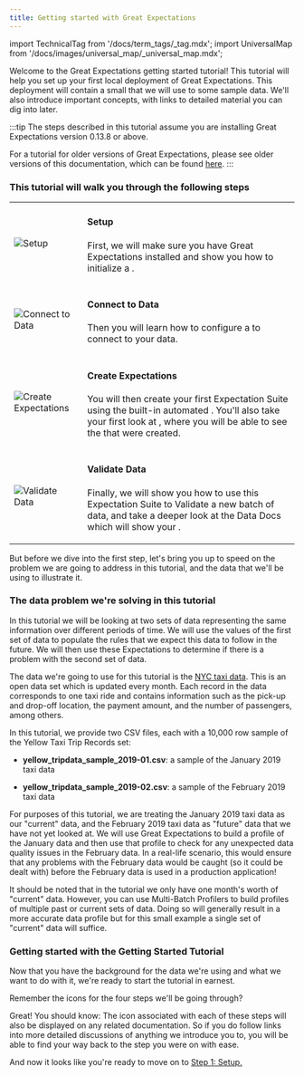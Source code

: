 ```yaml
---
title: Getting started with Great Expectations
---
```

import TechnicalTag from '/docs/term_tags/_tag.mdx';
import UniversalMap from '/docs/images/universal_map/_universal_map.mdx';

Welcome to the Great Expectations getting started tutorial! This tutorial will help you set up your first local deployment of Great Expectations.  This deployment will contain a small <TechnicalTag relative="../../" tag="expectation_suite" text="Expectation Suite" /> that we will use to <TechnicalTag relative="../../" tag="validation" text="Validate" /> some sample data. We'll also introduce important concepts, with links to detailed material you can dig into later.

:::tip
The steps described in this tutorial assume you are installing Great Expectations version 0.13.8 or above.

For a tutorial for older versions of Great Expectations, please see older versions of this documentation, which can be found [here](https://docs.greatexpectations.io/en/latest/guides/tutorials.html).
:::

### This tutorial will walk you through the following steps

<table class="borderless markdown">
<tr>
    <td>
        <img
          src={require('../../images/universal_map/Gear-active.png').default}
          alt="Setup"
        />
    </td>
    <td>
        <h4>Setup</h4>
        <p>

First, we will make sure you have Great Expectations installed and show you how to initialize a <TechnicalTag relative="../../" tag="data_context" text="Data Context" />.

</p>
    </td>
</tr>
<tr>
    <td>
        <img
          src={require('../../images/universal_map/Outlet-active.png').default}
          alt="Connect to Data"
        />
    </td>
    <td>
        <h4>Connect to Data</h4>
        <p>

Then you will learn how to configure a <TechnicalTag relative="../../" tag="datasource" text="Datasource" /> to connect to your data.

</p>
    </td>
</tr>
<tr>
    <td>
        <img
          src={require('../../images/universal_map/Flask-active.png').default}
          alt="Create Expectations"
        />
    </td>
    <td>
        <h4>Create Expectations</h4>
        <p>

You will then create your first Expectation Suite using the built-in automated <TechnicalTag relative="../../" tag="profiler" text="Profiler" />. You'll also take your first look at <TechnicalTag relative="../../" tag="data_docs" text="Data Docs" />, where you will be able to see the <TechnicalTag relative="../../" tag="expectation" text="Expectations" /> that were created.

</p>
    </td>
</tr>
<tr>
    <td>
        <img
          src={require('../../images/universal_map/Checkmark-active.png').default}
          alt="Validate Data"
        />
    </td>
    <td>
        <h4>Validate Data</h4>
        <p>

Finally, we will show you how to use this Expectation Suite to Validate a new batch of data, and take a deeper look at the Data Docs which will show your <TechnicalTag relative="../../" tag="validation_result" text="Validation Results" />.

</p>
    </td>
</tr>
</table>

But before we dive into the first step, let's bring you up to speed on the problem we are going to address in this tutorial, and the data that we'll be using to illustrate it.

### The data problem we're solving in this tutorial

In this tutorial we will be looking at two sets of data representing the same information over different periods of time.  We will use the values of the first set of data to populate the rules that we expect this data to follow in the future.  We will then use these Expectations to determine if there is a problem with the second set of data.

The data we're going to use for this tutorial is the [NYC taxi data](https://www1.nyc.gov/site/tlc/about/tlc-trip-record-data.page). This is an open data set which is updated every month. Each record in the data corresponds to one taxi ride and contains information such as the pick-up and drop-off location, the payment amount, and the number of passengers, among others.

In this tutorial, we provide two CSV files, each with a 10,000 row sample of the Yellow Taxi Trip Records set:

- **yellow_tripdata_sample_2019-01.csv**: a sample of the January 2019 taxi data

- **yellow_tripdata_sample_2019-02.csv**: a sample of the February 2019 taxi data

For purposes of this tutorial, we are treating the January 2019 taxi data as our "current" data, and the February 2019 taxi data as "future" data that we have not yet looked at.  We will use Great Expectations to build a profile of the January data and then use that profile to check for any unexpected data quality issues in the February data.  In a real-life scenario, this would ensure that any problems with the February data would be caught (so it could be dealt with) before the February data is used in a production application!

It should be noted that in the tutorial we only have one month's worth of "current" data.  However, you can use Multi-Batch Profilers to build profiles of multiple past or current sets of data.  Doing so will generally result in a more accurate data profile but for this small example a single set of "current" data will suffice.

### Getting started with the Getting Started Tutorial

Now that you have the background for the data we're using and what we want to do with it, we're ready to start the tutorial in earnest.

Remember the icons for the four steps we'll be going through?

<UniversalMap setup='active' connect='active' create='active' validate='active'/>

Great! You should know: The icon associated with each of these steps will also be displayed on any related documentation.  So if you do follow links into more detailed discussions of anything we introduce you to, you will be able to find your way back to the step you were on with ease.

And now it looks like you're ready to move on to [Step 1: Setup.](./tutorial_setup.md)
